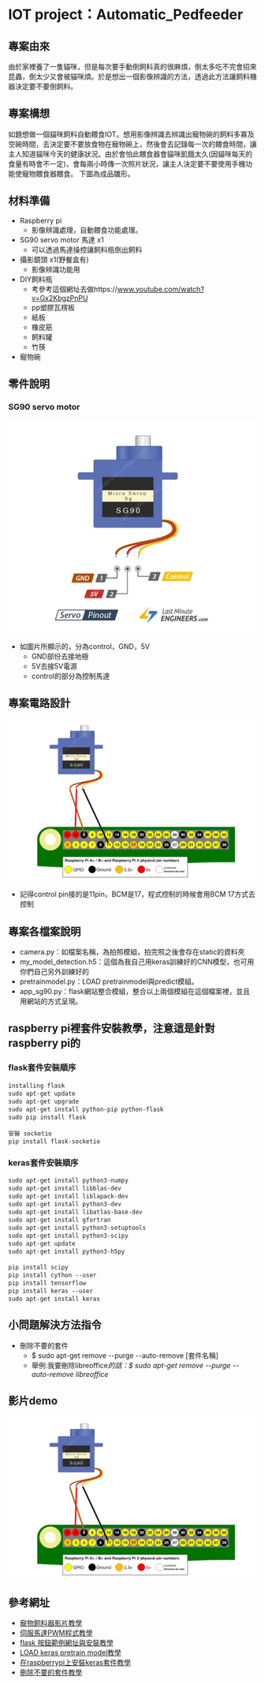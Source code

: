 # IOT project：Automatic_Pedfeeder

## 專案由來
由於家裡養了一隻貓咪，但是每次要手動倒飼料真的很麻煩，倒太多吃不完會招來昆蟲，倒太少又會被貓咪煩。於是想出一個影像辨識的方法，透過此方法讓飼料機器決定要不要倒飼料。

## 專案構想
如題想做一個貓咪飼料自動餵食IOT。想用影像辨識去辨識出寵物碗的飼料多寡及空碗時間，去決定要不要放食物在寵物碗上，然後會去記錄每一次的餵食時間，讓主人知道貓咪今天的健康狀況。由於會怕此餵食器會貓咪飢餓太久(因貓咪每天的食量有時會不一定)，會每兩小時傳一次照片狀況，讓主人決定要不要使用手機功能使寵物餵食器餵食。
下圖為成品雛形。


## 材料準備
* Raspberry pi
  * 影像辨識處理，自動餵食功能處理。
* SG90 servo motor 馬達 x1
  * 可以透過馬達操控讓飼料瓶倒出飼料
* 攝影鏡頭 x1(野餐盒有)
  * 影像辨識功能用
* DIY飼料瓶
  * 考參考這個網址去做https://www.youtube.com/watch?v=Gx2KbgzPnPU
  * pp塑膠瓦楞板
  * 紙板
  * 橡皮筋
  * 飼料罐
  * 竹筷
* 寵物碗

## 零件說明
### SG90 servo motor
![image](https://github.com/monkey-huang/Automatic_Pedfeeder/blob/master/image/SG90_serve.png)

* 如圖片所顯示的，分為control，GND，5V
  * GND部份去接地極
  * 5V去接5V電源
  * control的部分為控制馬達
## 專案電路設計
![image](https://github.com/monkey-huang/Automatic_Pedfeeder/blob/master/image/my_circuit.png)
* 記得control pin接的是11pin，BCM是17，程式控制的時候會用BCM 17方式去控制
## 專案各檔案說明
* camera.py：如檔案名稱，為拍照模組，拍完照之後會存在static的資料夾
* my_model_detection.h5：這個為我自己用keras訓練好的CNN模型，也可用你們自己另外訓練好的
* pretrainmodel.py：LOAD pretrainmodel與predict模組。
* app_sg90.py：flask網站整合模組，整合以上兩個模組在這個檔案裡，並且用網站的方式呈現。
## raspberry pi裡套件安裝教學，注意這是針對raspberry pi的
### flask套件安裝順序
```
installing flask
sudo apt-get update
sudo apt-get upgrade
sudo apt-get install python-pip python-flask
sudo pip install flask

安裝 socketio
pip install flask-socketio
```
### keras套件安裝順序
```
sudo apt-get install python3-numpy
sudo apt-get install libblas-dev
sudo apt-get install liblapack-dev
sudo apt-get install python3-dev 
sudo apt-get install libatlas-base-dev
sudo apt-get install gfortran
sudo apt-get install python3-setuptools
sudo apt-get install python3-scipy
sudo apt-get update
sudo apt-get install python3-h5py

pip install scipy
pip install cython --user
pip install tensorflow
pip install keras --user
sudo apt-get install keras 
```
## 小問題解決方法指令
* 刪除不要的套件
  * $ sudo apt-get remove --purge --auto-remove [套件名稱]
  * 舉例:我要刪除libreoffice*的話：$ sudo apt-get remove --purge --auto-remove libreoffice*
## 影片demo
[![Alt text](https://github.com/monkey-huang/Automatic_Pedfeeder/blob/master/image/my_circuit.png)](https://www.youtube.com/watch?v=jJnUdHY9Uhk)

## 參考網址

* [寵物飼料器影片教學](https://www.youtube.com/watch?v=Gx2KbgzPnPU)
* [伺服馬達PWM程式教學](https://blog.everlearn.tw/%E7%95%B6-python-%E9%81%87%E4%B8%8A-raspberry-pi/raspberry-pi-3-mobel-3-%E5%88%A9%E7%94%A8-pwm-%E6%8E%A7%E5%88%B6%E4%BC%BA%E6%9C%8D%E9%A6%AC%E9%81%94)
* [flask 按鈕範例網址與安裝教學](https://randomnerdtutorials.com/raspberry-pi-web-server-using-flask-to-control-gpios/)
* [LOAD keras pretrain model教學](https://morvanzhou.github.io/tutorials/machine-learning/keras/3-1-save/)
* [在raspberrypi上安裝keras套件教學](https://ai-pool.com/d/how-to-install-keras-on-raspberry-pi-)
* [刪除不要的套件教學](http://yehnan.blogspot.com/2017/02/raspberry-pi.html)
